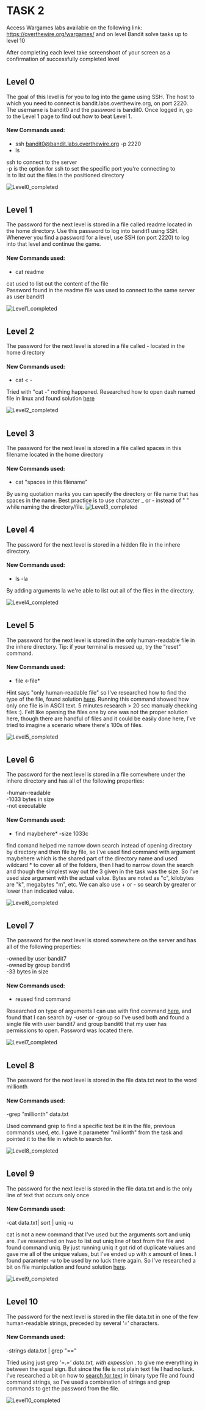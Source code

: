 # TASK 2


Access Wargames labs available on the following link: https://overthewire.org/wargames/ and on level Bandit solve tasks up to level 10      

After completing each level take screenshoot of your screen as a confirmation of successfully completed level      
# 
## Level 0
The goal of this level is for you to log into the game using SSH. The host to which you need to connect is bandit.labs.overthewire.org, on port 2220. The username is bandit0 and the password is bandit0. Once logged in, go to the Level 1 page to find out how to beat Level 1.   

#### New Commands used:   
- ssh bandit0@bandit.labs.overthewire.org -p 2220   
- ls

ssh to connect to the server     
-p is the option for ssh to set the specific port you're connecting to   
ls to list out the files in the positioned directory 


![Level0_completed](/week-2/evidence/Level0.png)
#
## Level 1
The password for the next level is stored in a file called readme located in the home directory. Use this password to log into bandit1 using SSH. Whenever you find a password for a level, use SSH (on port 2220) to log into that level and continue the game.   

#### New Commands used:  
- cat readme   

cat used to list out the content of the file   
Password found in the readme file was used to connect to the same server as user bandit1   

![Level1_completed](/week-2/evidence/level1.png)
#
## Level 2
The password for the next level is stored in a file called - located in the home directory   

#### New Commands used:  
- cat < -

Tried with "cat -" nothing happened. Researched how to open dash named file in linux and found solution [here](https://stackoverflow.com/questions/42187323/how-to-open-a-dashed-filename-using-terminal)

![Level2_completed](/week-2/evidence/Level2.png)
#
## Level 3
The password for the next level is stored in a file called spaces in this filename located in the home directory   
#### New Commands used:   
- cat "spaces in this filename"   

By using quotation marks you can specify the directory or file name that has spaces in the name. Best practice is to use character _ or - instead of " " while naming the directory/file.
![Level3_completed](/week-2/evidence/Level3.png)
#
## Level 4
The password for the next level is stored in a hidden file in the inhere directory.   
#### New Commands used:   
- ls -la   

By adding arguments la we're able to list out all of the files in the directory.

![Level4_completed](/week-2/evidence/Level4.png)
#
## Level 5
The password for the next level is stored in the only human-readable file in the inhere directory. Tip: if your terminal is messed up, try the “reset” command.   
#### New Commands used:   
- file <-file*

Hint says "only human-readable file" so I've researched how to find the type of the file, found solution [here](https://www.geeksforgeeks.org/file-command-in-linux-with-examples/). Running this command showed how only one file is in ASCII text. 5 minutes research > 20 sec manualy checking files :).
Felt like opening the files one by one was not the proper solution here, though there are handful of files and it could be easily done here, I've tried to imagine a scenario where there's 100s of files.

![Level5_completed](/week-2/evidence/Level5.png)

#
## Level 6
The password for the next level is stored in a file somewhere under the inhere directory and has all of the following properties:   

-human-readable   
-1033 bytes in size   
-not executable   
#### New Commands used:   
- find maybehere* -size 1033c

find comand helped me narrow down search instead of opening directory by directory and then file by file, so I've used find command with argument maybehere which is the shared part of the directory name and used wildcard * to cover all of the folders, then I had to narrow down the search and though the simplest way out the 3 given in the task was the size. So I've used size argument with the actual value. Bytes are noted as "c", kilobytes are "k", megabytes "m", etc. We can also use + or - so search by greater or lower than indicated value.

![Level6_completed](/week-2/evidence/Level6.png)

#
## Level 7
The password for the next level is stored somewhere on the server and has all of the following properties:   

-owned by user bandit7   
-owned by group bandit6   
-33 bytes in size   
#### New Commands used:   
- reused find command

Researched on type of arguments I can use with find command [here](https://phoenixnap.com/kb/guide-linux-find-command), and found that I can search by -user or -group so I've used both and found a single file with user bandit7 and group bandit6 that my user has permissions to open. Password was located there.

![Level7_completed](/week-2/evidence/Level7.png)

#
## Level 8
The password for the next level is stored in the file data.txt next to the word millionth   
#### New Commands used:   
-grep "millionth" data.txt

Used command grep to find a specific text be it in the file, previous commands used, etc. I gave it parameter "millionth" from the task and pointed it to the file in which to search for.

![Level8_completed](/week-2/evidence/Level8.png)
#
## Level 9
The password for the next level is stored in the file data.txt and is the only line of text that occurs only once   
#### New Commands used:   
-cat data.txt| sort | uniq -u

cat is not a new command that I've used but the arguments sort and uniq are. I've researched on hwo to list out uniq line of text from the file and found command uniq. By just running uniq it got rid of duplicate values and gave me all of the unique values, but I've ended up with x amount of lines. I found parameter -u to be used by no luck there again. So I've researched a bit on file manipulation and found solution [here](https://www.futurelearn.com/info/courses/linux-for-bioinformatics/0/steps/201955).

![Level9_completed](/week-2/evidence/level9.png)

#
## Level 10
The password for the next level is stored in the file data.txt in one of the few human-readable strings, preceded by several ‘=’ characters.   
#### New Commands used: 
-strings data.txt | grep "=="

Tried using just grep '=.*=' data.txt, with expession .* to give me everything in between the equal sign. But since the file is not plain text file I had no luck. I've researched a bit on how to [search for text](https://serverfault.com/questions/51477/linux-command-to-find-strings-in-binary-or-non-ascii-file) in binary type file and found command strings, so I've used a combination of strings and grep commands to get the password from the file.

![Level10_completed](/week-2/evidence/level10.png)